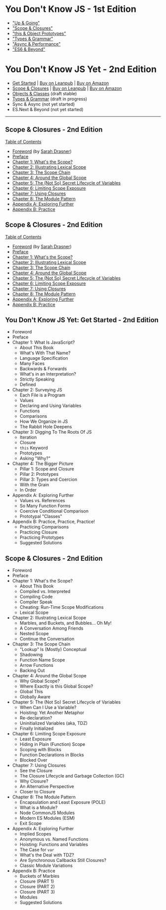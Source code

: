 # You Don't Know JS - 1st Edition
* ["Up & Going"](up\%20&\%20going/README.md#you-dont-know-js-up--going)
* ["Scope & Closures"](scope\%20&\%20closures/README.md#you-dont-know-js-scope--closures)
* ["this & Object Prototypes"](this\%20&\%20object\%20prototypes/README.md#you-dont-know-js-this--object-prototypes)
* ["Types & Grammar"](types\%20&\%20grammar/README.md#you-dont-know-js-types--grammar)
* ["Async & Performance"](async\%20&\%20performance/README.md#you-dont-know-js-async--performance)
* ["ES6 & Beyond"](es6\%20&\%20beyond/README.md#you-dont-know-js-es6--beyond)

# You Don't Know JS Yet - 2nd Edition
* [Get Started](get-started/README.md) | [Buy on Leanpub](https://leanpub.com/ydkjsy-get-started) | [Buy on Amazon](https://www.amazon.com/dp/B084BNMN7T)
* [Scope & Closures](scope-closures/README.md) | [Buy on Leanpub](https://leanpub.com/ydkjsy-scope-closures) | [Buy on Amazon](https://www.amazon.com/dp/B08634PZ3N)
* [Objects & Classes](objects-classes/README.md) (draft stable)
* [Types & Grammar](types-grammar/README.md) (draft in progress)
* Sync & Async (not yet started)
* ES.Next & Beyond (not yet started)

---
## Scope & Closures - 2nd Edition

[Table of Contents](toc.md)

* [Foreword](foreword.md) (by [Sarah Drasner](https://sarah.dev/))
* [Preface](../preface.md)
* [Chapter 1: What's the Scope?](ch1.md)
* [Chapter 2: Illustrating Lexical Scope](ch2.md)
* [Chapter 3: The Scope Chain](ch3.md)
* [Chapter 4: Around the Global Scope](ch4.md)
* [Chapter 5: The (Not So) Secret Lifecycle of Variables](ch5.md)
* [Chapter 6: Limiting Scope Exposure](ch6.md)
* [Chapter 7: Using Closures](ch7.md)
* [Chapter 8: The Module Pattern](ch8.md)
* [Appendix A: Exploring Further](apA.md)
* [Appendix B: Practice](apB.md)

## Scope & Closures - 2nd Edition

[Table of Contents](toc.md)

* [Foreword](foreword.md) (by [Sarah Drasner](https://sarah.dev/))
* [Preface](../preface.md)
* [Chapter 1: What's the Scope?](ch1.md)
* [Chapter 2: Illustrating Lexical Scope](ch2.md)
* [Chapter 3: The Scope Chain](ch3.md)
* [Chapter 4: Around the Global Scope](ch4.md)
* [Chapter 5: The (Not So) Secret Lifecycle of Variables](ch5.md)
* [Chapter 6: Limiting Scope Exposure](ch6.md)
* [Chapter 7: Using Closures](ch7.md)
* [Chapter 8: The Module Pattern](ch8.md)
* [Appendix A: Exploring Further](apA.md)
* [Appendix B: Practice](apB.md)


## You Don't Know JS Yet: Get Started - 2nd Edition
* Foreword
* Preface
* Chapter 1: What Is JavaScript?
    * About This Book
    * What's With That Name?
    * Language Specification
    * Many Faces
    * Backwards & Forwards
    * What's in an Interpretation?
    * Strictly Speaking
    * Defined
* Chapter 2: Surveying JS
    * Each File is a Program
    * Values
    * Declaring and Using Variables
    * Functions
    * Comparisons
    * How We Organize in JS
    * The Rabbit Hole Deepens
* Chapter 3: Digging To The Roots Of JS
    * Iteration
    * Closure
    * `this` Keyword
    * Prototypes
    * Asking "Why?"
* Chapter 4: The Bigger Picture
    * Pillar 1: Scope and Closure
    * Pillar 2: Prototypes
    * Pillar 3: Types and Coercion
    * With the Grain
    * In Order
* Appendix A: Exploring Further
    * Values vs. References
    * So Many Function Forms
    * Coercive Conditional Comparison
    * Prototypal "Classes"
* Appendix B: Practice, Practice, Practice!
    * Practicing Comparisons
    * Practicing Closure
    * Practicing Prototypes
    * Suggested Solutions


## Scope & Closures - 2nd Edition
* Foreword
* Preface
* Chapter 1: What's the Scope?
    * About This Book
    * Compiled vs. Interpreted
    * Compiling Code
    * Compiler Speak
    * Cheating: Run-Time Scope Modifications
    * Lexical Scope
* Chapter 2: Illustrating Lexical Scope
    * Marbles, and Buckets, and Bubbles... Oh My!
    * A Conversation Among Friends
    * Nested Scope
    * Continue the Conversation
* Chapter 3: The Scope Chain
    * "Lookup" Is (Mostly) Conceptual
    * Shadowing
    * Function Name Scope
    * Arrow Functions
    * Backing Out
* Chapter 4: Around the Global Scope
    * Why Global Scope?
    * Where Exactly is this Global Scope?
    * Global This
    * Globally Aware
* Chapter 5: The (Not So) Secret Lifecycle of Variables
    * When Can I Use a Variable?
    * Hoisting: Yet Another Metaphor
    * Re-declaration?
    * Uninitialized Variables (aka, TDZ)
    * Finally Initialized
* Chapter 6: Limiting Scope Exposure
    * Least Exposure
    * Hiding in Plain (Function) Scope
    * Scoping with Blocks
    * Function Declarations in Blocks
    * Blocked Over
* Chapter 7: Using Closures
    * See the Closure
    * The Closure Lifecycle and Garbage Collection (GC)
    * Why Closure?
    * An Alternative Perspective
    * Closer to Closure
* Chapter 8: The Module Pattern
    * Encapsulation and Least Exposure (POLE)
    * What is a Module?
    * Node CommonJS Modules
    * Modern ES Modules (ESM)
    * Exit Scope
* Appendix A: Exploring Further
    * Implied Scopes
    * Anonymous vs. Named Functions
    * Hoisting: Functions and Variables
    * The Case for `var`
    * What's the Deal with TDZ?
    * Are Synchronous Callbacks Still Closures?
    * Classic Module Variations
* Appendix B: Practice
    * Buckets of Marbles
    * Closure (PART 1)
    * Closure (PART 2)
    * Closure (PART 3)
    * Modules
    * Suggested Solutions
